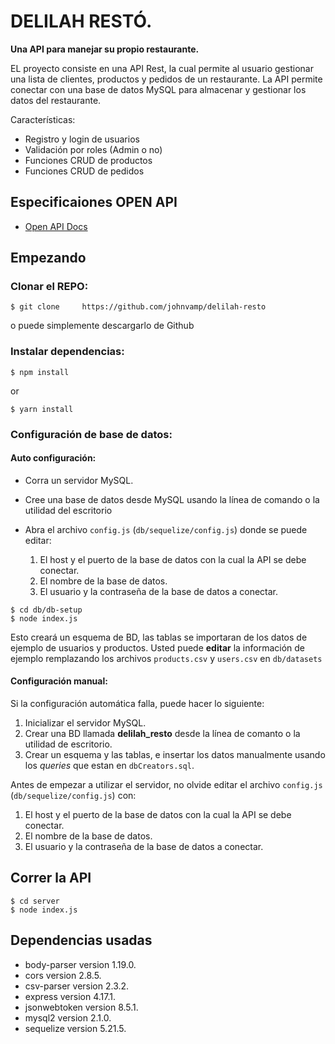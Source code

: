 ﻿# **DELILAH RESTÓ**. 

**Una API para manejar su propio restaurante.**

EL proyecto consiste en una API Rest, la cual permite al usuario gestionar una lista de clientes, productos y pedidos de un restaurante.
La API permite conectar con una base de datos MySQL para almacenar y gestionar los datos del restaurante.

Características:

- Registro y login de usuarios
- Validación por roles (Admin o no)
- Funciones CRUD de productos
- Funciones CRUD de pedidos

## Especificaiones OPEN API

- [Open API Docs](/spec.yml)

## Empezando

### Clonar el REPO:

```
$ git clone 	https://github.com/johnvamp/delilah-resto
```

o puede simplemente descargarlo de Github

### Instalar dependencias:

```
$ npm install
```

or

```
$ yarn install
```

### Configuración de base de datos:

#### Auto configuración:

- Corra un servidor MySQL.

- Cree una base de datos desde MySQL usando la línea de comando o la utilidad del escritorio

- Abra el archivo `config.js` (`db/sequelize/config.js`) donde se puede editar:

  1. El host y el puerto de la base de datos con la cual la API se debe conectar.
  2. El nombre de la base de datos.
  3. El usuario y la contraseña de la base de datos a conectar.

```
$ cd db/db-setup
$ node index.js
```

Esto creará un esquema de BD, las tablas se importaran de los datos de ejemplo de usuarios y productos. Usted puede **editar**
la información de ejemplo remplazando los archivos `products.csv` y `users.csv` en `db/datasets`

#### Configuración manual:

Si la configuración automática falla, puede hacer lo siguiente:

1. Inicializar el servidor MySQL.
2. Crear una BD llamada **delilah_resto** desde la línea de comanto o la utilidad de escritorio.
3. Crear un esquema y las tablas, e insertar los datos manualmente usando los _queries_ que estan en `dbCreators.sql`.

Antes de empezar a utilizar el servidor, no olvide editar el archivo `config.js` (`db/sequelize/config.js`) con:

1. El host y el puerto de la base de datos con la cual la API se debe conectar.
2. El nombre de la base de datos.
3. El usuario y la contraseña de la base de datos a conectar.

## Correr la API

```
$ cd server
$ node index.js
```

## Dependencias usadas

- body-parser version 1.19.0.
- cors version 2.8.5.
- csv-parser version 2.3.2.
- express version 4.17.1.
- jsonwebtoken version 8.5.1.
- mysql2 version 2.1.0.
- sequelize version 5.21.5.
